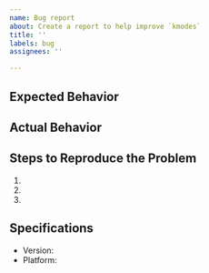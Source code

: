 ```yaml
---
name: Bug report
about: Create a report to help improve `kmodes`
title: ''
labels: bug
assignees: ''

---
```


## Expected Behavior


## Actual Behavior


## Steps to Reproduce the Problem

  1.
  1.
  1.

## Specifications

  - Version:
  - Platform:

